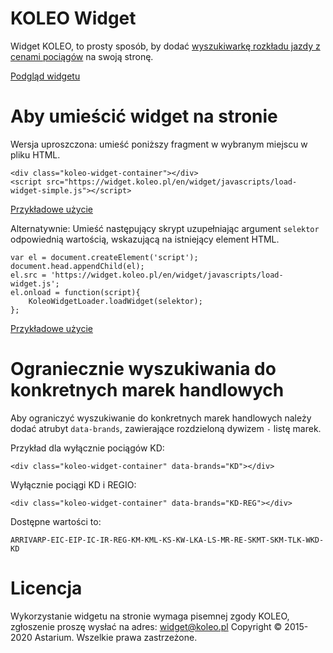 # KOLEO Widget

Widget KOLEO, to prosty sposób, by dodać [wyszukiwarkę rozkładu jazdy z cenami pociągów](https://koleo.pl) na swoją stronę.

[Podgląd widgetu](https://widget.koleo.pl)

# Aby umieścić widget na stronie
Wersja uproszczona: umieść poniższy fragment w wybranym miejscu w pliku HTML.
```
<div class="koleo-widget-container"></div>
<script src="https://widget.koleo.pl/en/widget/javascripts/load-widget-simple.js"></script>
```
[Przykładowe użycie](https://widget.koleo.pl/en/example_embed_simple.html)

Alternatywnie: Umieść następujący skrypt uzupełniając argument `selektor` odpowiednią wartością, wskazującą na istniejący element HTML.
```
var el = document.createElement('script');
document.head.appendChild(el);
el.src = 'https://widget.koleo.pl/en/widget/javascripts/load-widget.js';
el.onload = function(script){
    KoleoWidgetLoader.loadWidget(selektor);
};
```

[Przykładowe użycie](https://widget.koleo.pl/en/example_embed.html)

# Ograniecznie wyszukiwania do konkretnych marek handlowych

Aby ograniczyć wyszukiwanie do konkretnych marek handlowych należy dodać atrubyt `data-brands`, zawierające rozdzieloną dywizem `-` listę marek.

Przykład dla wyłącznie pociągów KD:
```
<div class="koleo-widget-container" data-brands="KD"></div>
```

Wyłącznie pociągi KD i REGIO:
```
<div class="koleo-widget-container" data-brands="KD-REG"></div>
```

Dostępne wartości to:
```
ARRIVARP-EIC-EIP-IC-IR-REG-KM-KML-KS-KW-LKA-LS-MR-RE-SKMT-SKM-TLK-WKD-KD
```

# Licencja

Wykorzystanie widgetu na stronie wymaga pisemnej zgody KOLEO, zgłoszenie proszę wysłać na adres: widget@koleo.pl
Copyright © 2015-2020 Astarium. Wszelkie prawa zastrzeżone.

